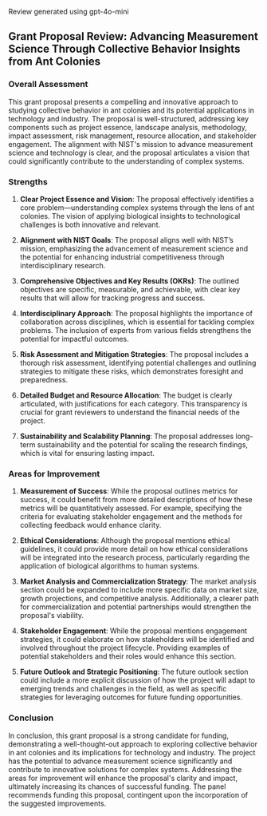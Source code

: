 Review generated using gpt-4o-mini

## Grant Proposal Review: Advancing Measurement Science Through Collective Behavior Insights from Ant Colonies

### Overall Assessment

This grant proposal presents a compelling and innovative approach to studying collective behavior in ant colonies and its potential applications in technology and industry. The proposal is well-structured, addressing key components such as project essence, landscape analysis, methodology, impact assessment, risk management, resource allocation, and stakeholder engagement. The alignment with NIST's mission to advance measurement science and technology is clear, and the proposal articulates a vision that could significantly contribute to the understanding of complex systems.

### Strengths

1. **Clear Project Essence and Vision**: The proposal effectively identifies a core problem—understanding complex systems through the lens of ant colonies. The vision of applying biological insights to technological challenges is both innovative and relevant.

2. **Alignment with NIST Goals**: The proposal aligns well with NIST’s mission, emphasizing the advancement of measurement science and the potential for enhancing industrial competitiveness through interdisciplinary research.

3. **Comprehensive Objectives and Key Results (OKRs)**: The outlined objectives are specific, measurable, and achievable, with clear key results that will allow for tracking progress and success.

4. **Interdisciplinary Approach**: The proposal highlights the importance of collaboration across disciplines, which is essential for tackling complex problems. The inclusion of experts from various fields strengthens the potential for impactful outcomes.

5. **Risk Assessment and Mitigation Strategies**: The proposal includes a thorough risk assessment, identifying potential challenges and outlining strategies to mitigate these risks, which demonstrates foresight and preparedness.

6. **Detailed Budget and Resource Allocation**: The budget is clearly articulated, with justifications for each category. This transparency is crucial for grant reviewers to understand the financial needs of the project.

7. **Sustainability and Scalability Planning**: The proposal addresses long-term sustainability and the potential for scaling the research findings, which is vital for ensuring lasting impact.

### Areas for Improvement

1. **Measurement of Success**: While the proposal outlines metrics for success, it could benefit from more detailed descriptions of how these metrics will be quantitatively assessed. For example, specifying the criteria for evaluating stakeholder engagement and the methods for collecting feedback would enhance clarity.

2. **Ethical Considerations**: Although the proposal mentions ethical guidelines, it could provide more detail on how ethical considerations will be integrated into the research process, particularly regarding the application of biological algorithms to human systems.

3. **Market Analysis and Commercialization Strategy**: The market analysis section could be expanded to include more specific data on market size, growth projections, and competitive analysis. Additionally, a clearer path for commercialization and potential partnerships would strengthen the proposal's viability.

4. **Stakeholder Engagement**: While the proposal mentions engagement strategies, it could elaborate on how stakeholders will be identified and involved throughout the project lifecycle. Providing examples of potential stakeholders and their roles would enhance this section.

5. **Future Outlook and Strategic Positioning**: The future outlook section could include a more explicit discussion of how the project will adapt to emerging trends and challenges in the field, as well as specific strategies for leveraging outcomes for future funding opportunities.

### Conclusion

In conclusion, this grant proposal is a strong candidate for funding, demonstrating a well-thought-out approach to exploring collective behavior in ant colonies and its implications for technology and industry. The project has the potential to advance measurement science significantly and contribute to innovative solutions for complex systems. Addressing the areas for improvement will enhance the proposal's clarity and impact, ultimately increasing its chances of successful funding. The panel recommends funding this proposal, contingent upon the incorporation of the suggested improvements.